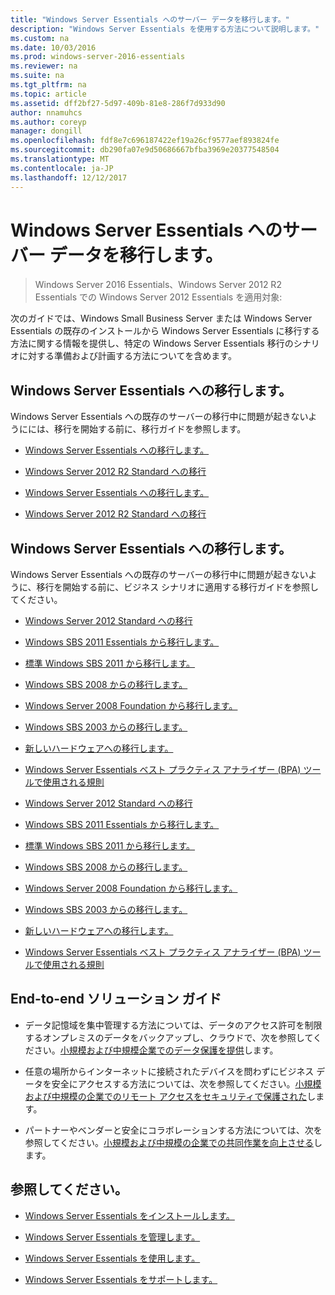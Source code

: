 ```yaml
---
title: "Windows Server Essentials へのサーバー データを移行します。"
description: "Windows Server Essentials を使用する方法について説明します。"
ms.custom: na
ms.date: 10/03/2016
ms.prod: windows-server-2016-essentials
ms.reviewer: na
ms.suite: na
ms.tgt_pltfrm: na
ms.topic: article
ms.assetid: dff2bf27-5d97-409b-81e8-286f7d933d90
author: nnamuhcs
ms.author: coreyp
manager: dongill
ms.openlocfilehash: fdf8e7c696187422ef19a26cf9577aef893824fe
ms.sourcegitcommit: db290fa07e9d50686667bfba3969e20377548504
ms.translationtype: MT
ms.contentlocale: ja-JP
ms.lasthandoff: 12/12/2017
---
```

# <a name="migrate-server-data-to-windows-server-essentials"></a>Windows Server Essentials へのサーバー データを移行します。

>Windows Server 2016 Essentials、Windows Server 2012 R2 Essentials での Windows Server 2012 Essentials を適用対象:

次のガイドでは、Windows Small Business Server または Windows Server Essentials の既存のインストールから Windows Server Essentials に移行する方法に関する情報を提供し、特定の Windows Server Essentials 移行のシナリオに対する準備および計画する方法についてを含めます。  
  
## <a name="migrate-to-windows-server-essentials"></a>Windows Server Essentials への移行します。  
 Windows Server Essentials への既存のサーバーの移行中に問題が起きないようにには、移行を開始する前に、移行ガイドを参照します。  
  

-   [Windows Server Essentials への移行します。](Migrate-from-Previous-Versions-to-Windows-Server-Essentials-or-Windows-Server-Essentials-Experience.md)  
  
-   [Windows Server 2012 R2 Standard への移行](Transition-from-Windows-Server-2012-R2-Essentials-to-Windows-Server-2012-R2-Standard.md)  

-   [Windows Server Essentials への移行します。](../migrate/Migrate-from-Previous-Versions-to-Windows-Server-Essentials-or-Windows-Server-Essentials-Experience.md)  
  
-   [Windows Server 2012 R2 Standard への移行](../migrate/Transition-from-Windows-Server-2012-R2-Essentials-to-Windows-Server-2012-R2-Standard.md)  

  
## <a name="migrate-to-windows-server-essentials"></a>Windows Server Essentials への移行します。  
 Windows Server Essentials への既存のサーバーの移行中に問題が起きないように、移行を開始する前に、ビジネス シナリオに適用する移行ガイドを参照してください。  
  

-   [Windows Server 2012 Standard への移行](Transition-from-Windows-Server-2012-Essentials-to-Windows-Server-2012-Standard.md)  
  
-   [Windows SBS 2011 Essentials から移行します。](Migrate-Windows-Small-Business-Server-2011-Essentials-to-Windows-Server-Essentials.md)  
  
-   [標準 Windows SBS 2011 から移行します。](Migrate-Windows-Small-Business-Server-2011-Standard-to-Windows-Server-Essentials.md)  
  
-   [Windows SBS 2008 からの移行します。](Migrate-Windows-Small-Business-Server-2008-to-Windows-Server-Essentials.md)  
  
-   [Windows Server 2008 Foundation から移行します。](Migrate-Windows-Server-2008-Foundation-to-Windows-Server-Essentials.md)  
  
-   [Windows SBS 2003 からの移行します。](Migrate-Windows-Small-Business-Server-2003-to-Windows-Server-Essentials.md)  
  
-   [新しいハードウェアへの移行します。](Migrate-Windows-Server-Essentials-to-New-Hardware.md)  
  
-   [Windows Server Essentials ベスト プラクティス アナライザー (BPA) ツールで使用される規則](Rules-used-by-the-Windows-Server-Essentials-Best-Practices-Analyzer--BPA--Tool.md)  

-   [Windows Server 2012 Standard への移行](../migrate/Transition-from-Windows-Server-2012-Essentials-to-Windows-Server-2012-Standard.md)  
  
-   [Windows SBS 2011 Essentials から移行します。](../migrate/Migrate-Windows-Small-Business-Server-2011-Essentials-to-Windows-Server-Essentials.md)  
  
-   [標準 Windows SBS 2011 から移行します。](../migrate/Migrate-Windows-Small-Business-Server-2011-Standard-to-Windows-Server-Essentials.md)  
  
-   [Windows SBS 2008 からの移行します。](../migrate/Migrate-Windows-Small-Business-Server-2008-to-Windows-Server-Essentials.md)  
  
-   [Windows Server 2008 Foundation から移行します。](../migrate/Migrate-Windows-Server-2008-Foundation-to-Windows-Server-Essentials.md)  
  
-   [Windows SBS 2003 からの移行します。](../migrate/Migrate-Windows-Small-Business-Server-2003-to-Windows-Server-Essentials.md)  
  
-   [新しいハードウェアへの移行します。](../migrate/Migrate-Windows-Server-Essentials-to-New-Hardware.md)  
  
-   [Windows Server Essentials ベスト プラクティス アナライザー (BPA) ツールで使用される規則](../migrate/Rules-used-by-the-Windows-Server-Essentials-Best-Practices-Analyzer--BPA--Tool.md)  

  
## <a name="end-to-end-solution-guides"></a>End-to-end ソリューション ガイド  
  
-    データ記憶域を集中管理する方法については、データのアクセス許可を制限するオンプレミスのデータをバックアップし、クラウドで、次を参照してください。[小規模および中規模企業でのデータ保護を提供](https://technet.microsoft.com/library/dn582043.aspx)します。  
  
-    任意の場所からインターネットに接続されたデバイスを問わずにビジネス データを安全にアクセスする方法については、次を参照してください。[小規模および中規模の企業でのリモート アクセスをセキュリティで保護された](https://technet.microsoft.com/library/dn629457.aspx)します。  
  
-    パートナーやベンダーと安全にコラボレーションする方法については、次を参照してください。[小規模および中規模の企業での共同作業を向上させる](https://technet.microsoft.com/library/dn747893.aspx)します。  
  
## <a name="see-also"></a>参照してください。  
  
-   [Windows Server Essentials をインストールします。](../install/Install-Windows-Server-Essentials.md)  
  
-   [Windows Server Essentials を管理します。](../manage/Manage-Windows-Server-Essentials.md)  
  
-   [Windows Server Essentials を使用します。](../use/Use-Windows-Server-Essentials.md)  
  
-   [Windows Server Essentials をサポートします。](../support/Support-Windows-Server-Essentials.md)
